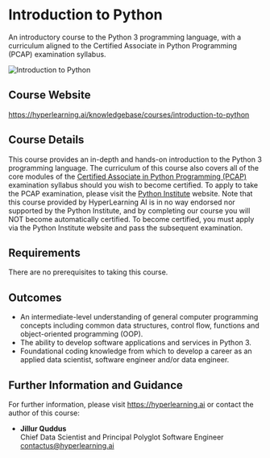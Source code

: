 # Introduction to Python
An introductory course to the Python 3 programming language, with a curriculum aligned to the Certified Associate in Python Programming (PCAP) examination syllabus.

![Introduction to Python](https://hyperlearning.ai/user/assets/img/knowledgebase/courses/course-introduction-to-python-pixabay.png "Introduction to Python")

## Course Website

https://hyperlearning.ai/knowledgebase/courses/introduction-to-python

## Course Details

This course provides an in-depth and hands-on introduction to the Python 3 programming language. The curriculum of this course also covers all of the core modules of the <a href="https://pythoninstitute.org/certification/pcap-certification-associate/" target="_blank">Certified Associate in Python Programming (PCAP)</a> examination syllabus should you wish to become certified. To apply to take the PCAP examination, please visit the <a href="https://pythoninstitute.org" target="_blank">Python Institute</a> website. Note that this course provided by HyperLearning AI is in no way endorsed nor supported by the Python Institute, and by completing our course you will NOT become automatically certified. To become certified, you must apply via the Python Institute website and pass the subsequent examination.

## Requirements

There are no prerequisites to taking this course.

## Outcomes

* An intermediate-level understanding of general computer programming concepts including common data structures, control flow, functions and object-oriented programming (OOP).
* The ability to develop software applications and services in Python 3.
* Foundational coding knowledge from which to develop a career as an applied data scientist, software engineer and/or data engineer.

## Further Information and Guidance

For further information, please visit https://hyperlearning.ai or contact the author of this course:

* **Jillur Quddus**<br/>Chief Data Scientist and Principal Polyglot Software Engineer<br/>contactus@hyperlearning.ai
